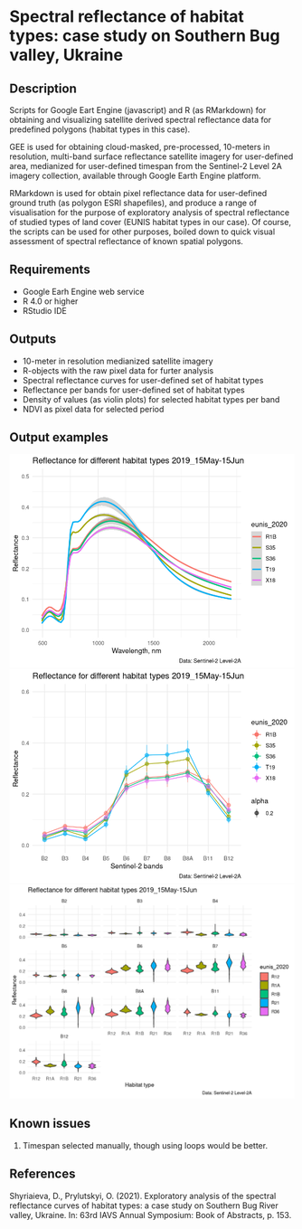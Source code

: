 # Spectral reflectance of habitat types: case study on Southern Bug valley, Ukraine

## Description
Scripts for Google Eart Engine (javascript) and R (as RMarkdown) for obtaining and visualizing satellite derived spectral reflectance data for predefined polygons (habitat types in this case).

GEE is used for obtaining cloud-masked, pre-processed, 10-meters in resolution, multi-band surface reflectance satellite imagery for user-defined area, medianized for user-defined timespan from the Sentinel-2 Level 2A imagery collection, available through Google Earth Engine platform.

RMarkdown is used for obtain pixel reflectance data for user-defined ground truth (as polygon ESRI shapefiles), and produce a range of visualisation for the purpose of exploratory analysis of spectral reflectance of studied types of land cover (EUNIS habitat types in our case). Of course, the scripts can be used for other purposes, boiled down to quick visual assessment of spectral reflectance of known spatial polygons.


## Requirements
- Google Earh Engine web service
- R 4.0 or higher
- RStudio IDE

## Outputs
- 10-meter in resolution medianized satellite imagery
- R-objects with the raw pixel data for furter analysis
- Spectral reflectance curves for user-defined set of habitat types
- Reflectance per bands for user-defined set of habitat types
- Density of values (as violin plots) for selected habitat types per band
- NDVI as pixel data for selected period

## Output examples
![Spectral reflectance curves for user-defined set of habitat types](https://github.com/olehprylutskyi/habitat-spectral-reflectance/blob/main/SRC_within_bands_S35_S36_R1B_X18_T19_2019_15May-15Jun.png)
![Reflectance per bands for user-defined set of habitat types](https://github.com/olehprylutskyi/habitat-spectral-reflectance/blob/main/Reflectance_within_bands_S35_S36_R1B_X18_T19_2019_15May-15Jun.png)
![Density of values (as violin plots) for selected habitat types per band](https://github.com/olehprylutskyi/habitat-spectral-reflectance/blob/main/Violins_R_2019_15May-15Jun.png)

## Known issues
1. Timespan selected manually, though using loops would be better.

## References
Shyriaieva, D., Prylutskyi, O. (2021). Exploratory analysis of the spectral reflectance curves of habitat types: a case study on Southern Bug River valley, Ukraine. In: 63rd IAVS Annual Symposium: Book of Abstracts, p. 153.
